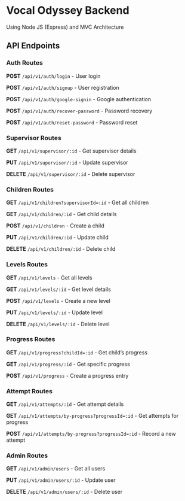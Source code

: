 # Vocal Odyssey Backend  
Using Node JS (Express) and MVC Architecture

## API Endpoints  

### Auth Routes  
**POST** `/api/v1/auth/login` - User login  

**POST** `/api/v1/auth/signup` - User registration  

**POST** `/api/v1/auth/google-signin` - Google authentication  

**POST** `/api/v1/auth/recover-password` - Password recovery  

**POST** `/api/v1/auth/reset-password` - Password reset

### Supervisor Routes  
**GET** `/api/v1/supervisor/:id` - Get supervisor details  

**PUT** `/api/v1/supervisor/:id` - Update supervisor  

**DELETE** `/api/v1/supervisor/:id` - Delete supervisor  

### Children Routes  
**GET** `/api/v1/children?supervisorId=:id` - Get all children   

**GET** `/api/v1/children/:id` - Get child details  

**POST** `/api/v1/children` - Create a child  

**PUT** `/api/v1/children/:id` - Update child  

**DELETE** `/api/v1/children/:id` - Delete child  

### Levels Routes  
**GET** `/api/v1/levels` - Get all levels  

**GET** `/api/v1/levels/:id` - Get level details  

**POST** `/api/v1/levels` - Create a new level  

**PUT** `/api/v1/levels/:id` - Update level  

**DELETE** `/api/v1/levels/:id` - Delete level  

### Progress Routes  
**GET** `/api/v1/progress?childId=:id` - Get child’s progress  

**GET** `/api/v1/progress/:id` - Get specific progress  

**POST** `/api/v1/progress` - Create a progress entry  

### Attempt Routes  
**GET** `/api/v1/attempts/:id` - Get attempt details  

**GET** `/api/v1/attempts/by-progress?progressId=:id` - Get attempts for progress  

**POST** `/api/v1/attempts/by-progress?progressId=:id` - Record a new attempt  

### Admin Routes  
**GET** `/api/v1/admin/users` - Get all users  

**PUT** `/api/v1/admin/users/:id` - Update user  

**DELETE** `/api/v1/admin/users/:id` - Delete user  

